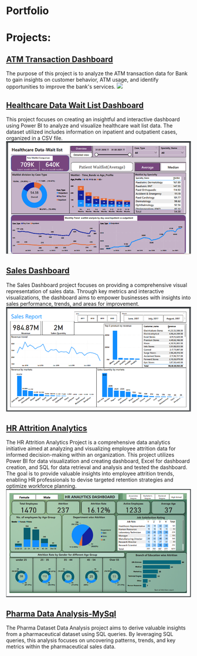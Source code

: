 # Portfolio
# Projects:
## [ATM Transaction Dashboard](https://github.com/manisha23das/ATM-Transaction-Dashboard)
The purpose of this project is to analyze the ATM transaction data for Bank to gain insights on customer behavior, ATM usage, and identify opportunities to improve the bank's services. ![]([Images/Atm.png](https://github.com/manisha23das/Portfolio/blob/main/Atm.png))
## [Healthcare Data Wait List Dashboard](https://github.com/manisha23das/Healthcare-Data-Wait-List-Dashboard)
This project focuses on creating an insightful and interactive dashboard using Power BI to analyze and visualize healthcare wait list data. The dataset utilized includes information on inpatient and outpatient cases, organized in a CSV file. ![](Images/Healthcare.png)
## [Sales Dashboard](https://github.com/manisha23das/Sales-Dashboard)
The Sales Dashboard project focuses on providing a comprehensive visual representation of sales data. Through key metrics and interactive visualizations, the dashboard aims to empower businesses with insights into sales performance, trends, and areas for improvement. ![](Images/Sales.png)
## [HR Attrition Analytics](https://github.com/manisha23das/HR-Analytics)
The HR Attrition Analytics Project is a comprehensive data analytics initiative aimed at analyzing and visualizing employee attrition data for informed decision-making within an organization. This project utilizes Power BI for data visualization and creating dashboard, Excel for dashboard creation, and SQL for data retrieval and analysis and tested the dashboard. The goal is to provide valuable insights into employee attrition trends, enabling HR professionals to devise targeted retention strategies and optimize workforce planning. ![](Images/HR.png)
## [Pharma Data Analysis-MySql](https://github.com/manisha23das/Pharma-Data-Analysis--MYSQL)
The Pharma Dataset Data Analysis project aims to derive valuable insights from a pharmaceutical dataset using SQL queries. By leveraging SQL queries, this analysis focuses on uncovering patterns, trends, and key metrics within the pharmaceutical sales data.
